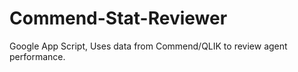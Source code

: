# Commend-Stat-Reviewer
Google App Script,
Uses data from Commend/QLIK to review agent performance.
